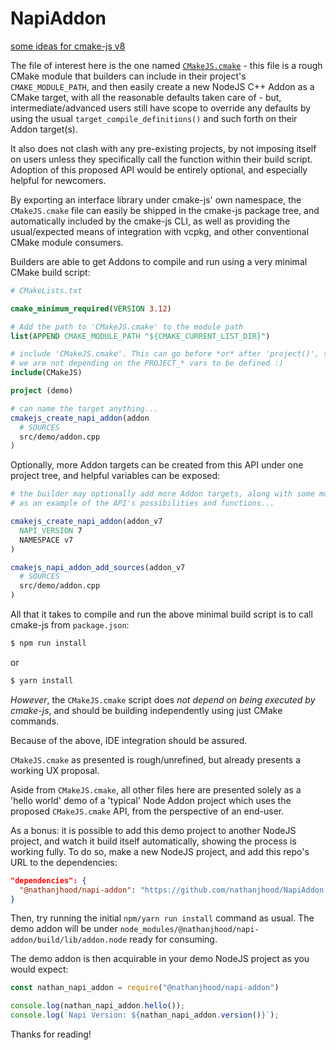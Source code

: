 # NapiAddon

[some ideas for cmake-js v8](https://github.com/cmake-js/cmake-js/issues/310)

The file of interest here is the one named [```CMakeJS.cmake```](https://github.com/nathanjhood/NapiAddon/blob/main/CMakeJS.cmake) - this file is a rough CMake module that builders can include in their project's ```CMAKE_MODULE_PATH```, and then easily create a new NodeJS C++ Addon as a CMake target, with all the reasonable defaults taken care of - but, intermediate/advanced users still have scope to override any defaults by using the usual ```target_compile_definitions()``` and such forth on their Addon target(s).

It also does not clash with any pre-existing projects, by not imposing itself on users unless they specifically call the function within their build script. Adoption of this proposed API would be entirely optional, and especially helpful for newcomers.

By exporting an interface library under cmake-js' own namespace, the ```CMakeJS.cmake``` file can easily be shipped in the cmake-js package tree, and automatically included by the cmake-js CLI, as well as providing the usual/expected means of integration with vcpkg, and other conventional CMake module consumers.

Builders are able to get Addons to compile and run using a very minimal CMake build script:

```.cmake
# CMakeLists.txt

cmake_minimum_required(VERSION 3.12)

# Add the path to 'CMakeJS.cmake' to the module path
list(APPEND CMAKE_MODULE_PATH "${CMAKE_CURRENT_LIST_DIR}")

# include 'CMakeJS.cmake'. This can go before *or* after 'project()', since
# we are not depending on the PROJECT_* vars to be defined :)
include(CMakeJS)

project (demo)

# can name the target anything...
cmakejs_create_napi_addon(addon
  # SOURCES
  src/demo/addon.cpp
)

```

Optionally, more Addon targets can be created from this API under one project tree, and helpful variables can be exposed:

```.cmake
# the builder may optionally add more Addon targets, along with some more args,
# as an example of the API's possibilities and functions...

cmakejs_create_napi_addon(addon_v7
  NAPI_VERSION 7
  NAMESPACE v7
)

cmakejs_napi_addon_add_sources(addon_v7
  # SOURCES
  src/demo/addon.cpp
)
```

All that it takes to compile and run the above minimal build script is to call cmake-js from ```package.json```:

```.sh
$ npm run install
```

or

```.sh
$ yarn install
```

*However*, the ```CMakeJS.cmake``` script does *not depend on being executed by cmake-js*, and should be building independently using just CMake commands.

Because of the above, IDE integration should be assured.

```CMakeJS.cmake``` as presented is rough/unrefined, but already presents a working UX proposal.

Aside from ```CMakeJS.cmake```, all other files here are presented solely as a 'hello world' demo of a 'typical' Node Addon project which uses the proposed ```CMakeJS.cmake``` API, from the perspective of an end-user.

As a bonus: it is possible to add this demo project to another NodeJS project, and watch it build itself automatically, showing the process is working fully. To do so, make a new NodeJS project, and add this repo's URL to the dependencies:

```.json
"dependencies": {
  "@nathanjhood/napi-addon": "https://github.com/nathanjhood/NapiAddon.git"
}
```

Then, try running the initial ```npm/yarn run install``` command as usual. The demo addon will be under ```node_modules/@nathanjhood/napi-addon/build/lib/addon.node``` ready for consuming.

The demo addon is then acquirable in your demo NodeJS project as you would expect:

```.js
const nathan_napi_addon = require("@nathanjhood/napi-addon")

console.log(nathan_napi_addon.hello());
console.log(`Napi Version: ${nathan_napi_addon.version()}`);
```

Thanks for reading!
